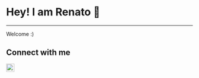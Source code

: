 # Hey! I am Renato :wave:

--- 
Welcome :) 

## Connect with me
[<img align="left" alt="Renato Araujo | LinkedIn" width="22px" src="https://cdn.jsdelivr.net/npm/simple-icons@v3/icons/linkedin.svg" />][linkedin]


[linkedin]: https://www.linkedin.com/in/renato-r-154542196/

